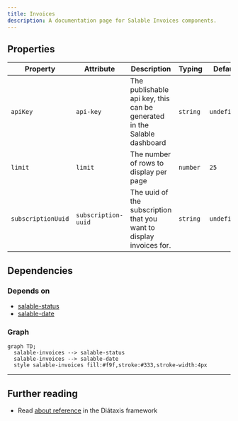 ```yaml
---
title: Invoices
description: A documentation page for Salable Invoices components.
---
```



## Properties

| Property           | Attribute           | Description                                                             | Typing  | Default     |
| ------------------ | ------------------- | ----------------------------------------------------------------------- | ---------- | ----------- |
| `apiKey`           | `api-key`           | The publishable api key, this can be generated in the Salable dashboard | `string` | `undefined` |
| `limit`            | `limit`             | The number of rows to display per page                                  | `number` | `25`        |
| `subscriptionUuid` | `subscription-uuid` | The uuid of the subscription that you want to display invoices for.     | `string` | `undefined` |


## Dependencies

### Depends on

- [salable-status](../common/salable-status)
- [salable-date](../common/salable-date)

### Graph
```mermaid
graph TD;
  salable-invoices --> salable-status
  salable-invoices --> salable-date
  style salable-invoices fill:#f9f,stroke:#333,stroke-width:4px
```

----------------------------------------------


## Further reading

- Read [about reference](https://diataxis.fr/reference/) in the Diátaxis framework

